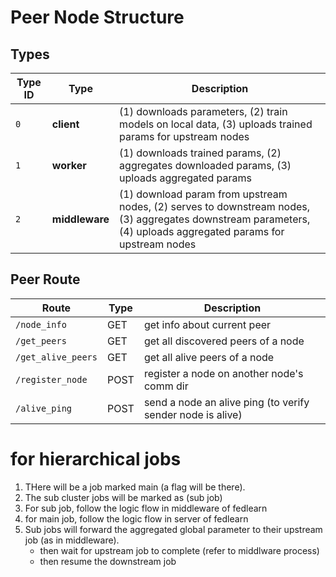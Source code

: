 # Peer Node Structure

## Types

| Type ID | Type           | Description                                                                                                                                                    |
| ------- | -------------- | -------------------------------------------------------------------------------------------------------------------------------------------------------------- |
| `0`     | **client**     | (1) downloads parameters, (2) train models on local data, (3) uploads trained params for upstream nodes                                                        |
| `1`     | **worker**     | (1) downloads trained params, (2) aggregates downloaded params, (3) uploads aggregated params                                                                  |
| `2`     | **middleware** | (1) download param from upstream nodes, (2) serves to downstream nodes, (3) aggregates downstream parameters, (4) uploads aggregated params for upstream nodes |

## Peer Route

| Route              | Type | Description                                                |
| ------------------ | ---- | ---------------------------------------------------------- |
| `/node_info`       | GET  | get info about current peer                                |
| `/get_peers`       | GET  | get all discovered peers of a node                         |
| `/get_alive_peers` | GET  | get all alive peers of a node                              |
| `/register_node`   | POST | register a node on another node's comm dir                 |
| `/alive_ping`      | POST | send a node an alive ping (to verify sender node is alive) |

# for hierarchical jobs

1. THere will be a job marked main (a flag will be there).
2. The sub cluster jobs will be marked as (sub job)
3. For sub job, follow the logic flow in middleware of fedlearn
4. for main job, follow the logic flow in server of fedlearn
5. Sub jobs will forward the aggregated global parameter to their upstream job (as in middleware).
   - then wait for upstream job to complete (refer to middlware process)
   - then resume the downstream job
